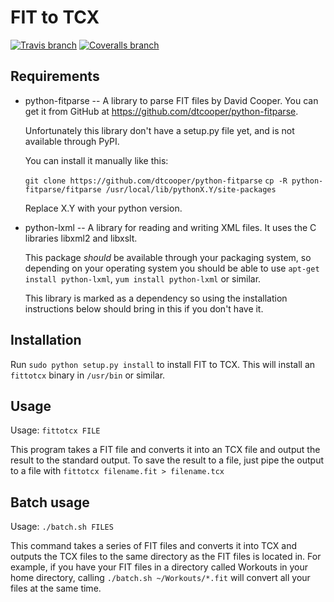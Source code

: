 FIT to TCX
==========

[![Travis branch](https://img.shields.io/travis/Tigge/FIT-to-TCX/master.svg)](https://travis-ci.org/Tigge/FIT-to-TCX)
[![Coveralls branch](https://img.shields.io/coveralls/Tigge/FIT-to-TCX/master.svg)](https://coveralls.io/r/Tigge/FIT-to-TCX?branch=master)

Requirements
------------

- python-fitparse -- A library to parse FIT files by David Cooper. You can get
  it from GitHub at <https://github.com/dtcooper/python-fitparse>.

  Unfortunately this library don't have a setup.py file yet, and is not
  available through PyPI.

  You can install it manually like this:

  `git clone https://github.com/dtcooper/python-fitparse`
  `cp -R python-fitparse/fitparse /usr/local/lib/pythonX.Y/site-packages`

  Replace X.Y with your python version.

- python-lxml -- A library for reading and writing XML files. It uses the
  C libraries libxml2 and libxslt.

  This package *should* be available through your packaging system,
  so depending on your operating system you should be able to use
  `apt-get install python-lxml`, `yum install python-lxml` or similar.

  This library is marked as a dependency so using the installation instructions
  below should bring in this if you don't have it.

Installation
------------

Run `sudo python setup.py install` to install FIT to TCX. This will install
an `fittotcx` binary in `/usr/bin` or similar.

Usage
-----

Usage: `fittotcx FILE`

This program takes a FIT file and converts it into an TCX file and output
the result to the standard output. To save the result to a file, just pipe
the output to a file with `fittotcx filename.fit > filename.tcx`


Batch usage
-----------

Usage: `./batch.sh FILES`

This command takes a series of FIT files and converts it into TCX and outputs
the TCX files to the same directory as the FIT files is located in.  For
example, if you have your FIT files in a directory called Workouts in your home
directory, calling `./batch.sh ~/Workouts/*.fit` will convert all your files
at the same time.

